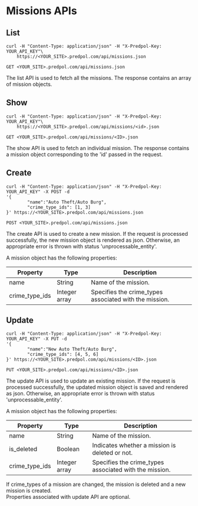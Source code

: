 # Missions APIs

## List

```shell
curl -H "Content-Type: application/json" -H "X-Predpol-Key: YOUR_API_KEY"\
    https://<YOUR_SITE>.predpol.com/api/missions.json
```

`GET <YOUR_SITE>.predpol.com/api/missions.json`

The list API is used to fetch all the missions. The response contains an array of mission objects.

## Show

```shell
curl -H "Content-Type: application/json" -H "X-Predpol-Key: YOUR_API_KEY"\
    https://<YOUR_SITE>.predpol.com/api/missions/<id>.json
```

`GET <YOUR_SITE>.predpol.com/api/missions/<ID>.json`

The show API is used to fetch an individual mission. The response contains a mission object corresponding to the 'id' passed in the request.

## Create

```shell
curl -H "Content-Type: application/json" -H "X-Predpol-Key: YOUR_API_KEY" -X POST -d 
'{
        "name":"Auto Theft/Auto Burg",
        "crime_type_ids": [1, 3]
}' https://<YOUR_SITE>.predpol.com/api/missions.json
```

`POST <YOUR_SITE>.predpol.com/api/missions.json`

The create API is used to create a new mission. If the request is processed successfully, the new mission object is rendered as json. Otherwise, an appropriate error is thrown with status 'unprocessable_entity'.

A mission object has the following properties:

Property | Type | Description
-------- | ------ | ----------
name | String | Name of the mission.
crime_type_ids | Integer array | Specifies the crime_types associated with the mission.

## Update

```shell
curl -H "Content-Type: application/json" -H "X-Predpol-Key: YOUR_API_KEY" -X PUT -d 
'{
        "name":"New Auto Theft/Auto Burg",
        "crime_type_ids": [4, 5, 6]
}' https://<YOUR_SITE>.predpol.com/api/missions/<ID>.json
```

`PUT <YOUR_SITE>.predpol.com/api/missions/<ID>.json`

The update API is used to update an existing mission. If the request is processed successfully, the updated mission object is saved and rendered as json. Otherwise, an appropriate error is thrown with status 'unprocessable_entity'. 

A mission object has the following properties:

Property | Type | Description
-------- | ------- | ----------
name | String | Name of the mission.
is_deleted | Boolean | Indicates whether a mission is deleted or not.
crime_type_ids | Integer array | Specifies the crime_types associated with the mission.

<aside class="warning">
If crime_types of a mission are changed, the mission is deleted and a new mission is created.
</aside>

<aside class="notice">
Properties associated with update API are optional. 
</aside>


